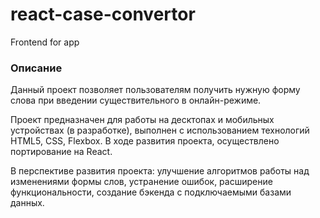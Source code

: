 # react-case-convertor
Frontend for app

### Описание 

Данный проект позволяет пользователям получить нужную форму слова при введении существительного в онлайн-режиме. 

Проект предназначен для работы на десктопах и мобильных устройствах (в разработке), выполнен с использованием 
технологий HTML5, CSS, Flexbox. В ходе развития проекта, осуществлено портирование на React. 

В перспективе развития проекта: улучшение алгоритмов работы над изменениями формы слов, устранение ошибок, расширение 
функциональности, создание бэкенда с подключаемыми базами данных.
